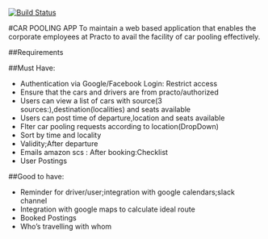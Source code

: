 [![Build Status](https://travis-ci.org/adityabhatia52/JediCarPool.svg?branch=master)](https://travis-ci.org/adityabhatia52/JediCarPool)

#CAR POOLING APP
To maintain a web based application that enables the corporate employees at Practo to avail the facility of car pooling effectively.

##Requirements

##Must Have:

* Authentication via Google/Facebook Login: Restrict access
* Ensure that the cars and drivers are from practo/authorized
* Users can view a list of cars with source(3 sources:),destination(localities) and seats available
* Users can post time of departure,location and seats available
* Flter car pooling requests according to location(DropDown) 
* Sort by time and locality
* Validity;After departure
* Emails amazon scs : After booking:Checklist
* User Postings

##Good to have:
* Reminder for driver/user;integration with google calendars;slack channel
* Integration with google maps to calculate ideal route
* Booked Postings
* Who’s travelling with whom

